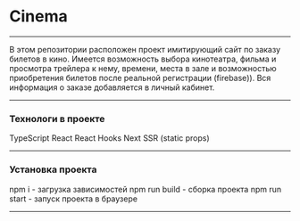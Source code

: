 # Cinema
___
В этом репозитории расположен проект имитирующий сайт по заказу 
билетов в кино. Имеется возможность выбора кинотеатра, 
фильма и просмотра трейлера к нему, времени, места в зале и 
возможностью приобретения билетов после реальной регистрации (firebase)). Вся информация
о заказе добавляется в личный кабинет. 

___
### Технологи в проекте
TypeScript
React
React Hooks
Next
SSR (static props)

___
### Установка проекта
npm i - загрузка зависимостей
npm run build - сборка проекта
npm run start - запуск проекта в браузере
___